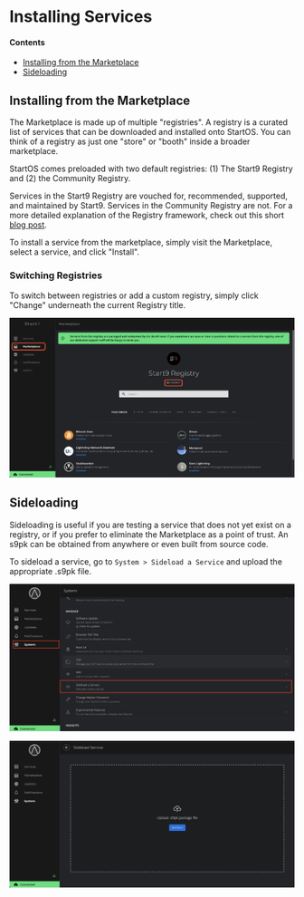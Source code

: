 # Installing Services

#### Contents

- [Installing from the Marketplace](#installing-from-the-marketplace)
- [Sideloading](#sideloading)

## Installing from the Marketplace

The Marketplace is made up of multiple "registries". A registry is a curated list of services that can be downloaded and installed onto StartOS. You can think of a registry as just one "store" or "booth" inside a broader marketplace.

StartOS comes preloaded with two default registries: (1) The Start9 Registry and (2) the Community Registry.

Services in the Start9 Registry are vouched for, recommended, supported, and maintained by Start9. Services in the Community Registry are not. For a more detailed explanation of the Registry framework, check out this short <a href="https://blog.start9.com/start9-marketplace-strategy" target="_blank">blog post</a>.

To install a service from the marketplace, simply visit the Marketplace, select a service, and click "Install".

### Switching Registries

To switch between registries or add a custom registry, simply click "Change" underneath the current Registry title.

![change registry](./assets/registries.png)

## Sideloading

Sideloading is useful if you are testing a service that does not yet exist on a registry, or if you prefer to eliminate the Marketplace as a point of trust. An s9pk can be obtained from anywhere or even built from source code.

To sideload a service, go to `System > Sideload a Service` and upload the appropriate .s9pk file.

![system sideload](./assets/system-sideload.png)

![system sideload](./assets/sideload.png)
